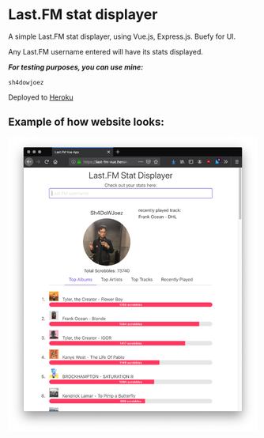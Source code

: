 # Last.FM stat displayer

A simple Last.FM stat displayer, using Vue.js, Express.js. Buefy for UI.

Any Last.FM username entered will have its stats displayed. 

***For testing purposes, you can use mine:*** 
```
sh4dowjoez
```

Deployed to [Heroku](https://last-fm-vue.herokuapp.com) 

## Example of how website looks: 

![](images/example.png)




